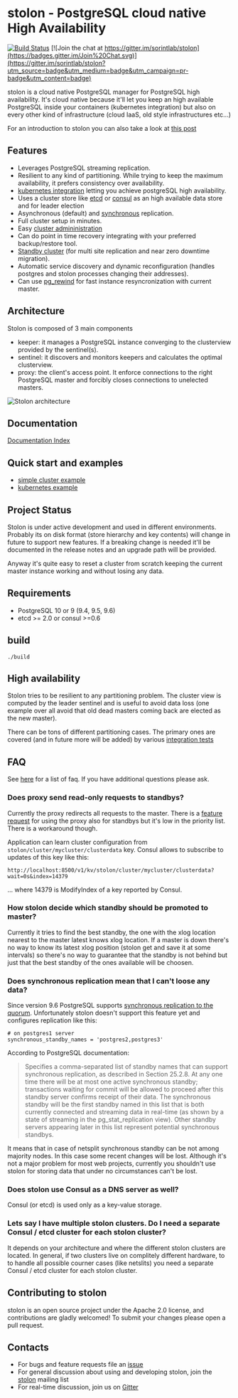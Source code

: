 # stolon - PostgreSQL cloud native High Availability

[![Build Status](https://semaphoreci.com/api/v1/projects/fb01aecd-c3d5-407b-a157-7d5365e9e4b6/565617/badge.svg)](https://semaphoreci.com/sorintlab/stolon)
[![Join the chat at https://gitter.im/sorintlab/stolon](https://badges.gitter.im/Join%20Chat.svg)](https://gitter.im/sorintlab/stolon?utm_source=badge&utm_medium=badge&utm_campaign=pr-badge&utm_content=badge)

stolon is a cloud native PostgreSQL manager for PostgreSQL high availability. It's cloud native because it'll let you keep an high available PostgreSQL inside your containers (kubernetes integration) but also on every other kind of infrastructure (cloud IaaS, old style infrastructures etc...)

For an introduction to stolon you can also take a look at [this post](https://sgotti.me/post/stolon-introduction/)

## Features

* Leverages PostgreSQL streaming replication.
* Resilient to any kind of partitioning. While trying to keep the maximum availability, it prefers consistency over availability.
* [kubernetes integration](examples/kubernetes/README.md) letting you achieve postgreSQL high availability.
* Uses a cluster store like [etcd](https://github.com/coreos/etcd) or [consul](https://www.consul.io) as an high available data store and for leader election
* Asynchronous (default) and [synchronous](doc/syncrepl.md) replication.
* Full cluster setup in minutes.
* Easy [cluster admininistration](doc/stolonctl.md)
* Can do point in time recovery integrating with your preferred backup/restore tool.
* [Standby cluster](doc/standbycluster.md) (for multi site replication and near zero downtime migration).
* Automatic service discovery and dynamic reconfiguration (handles postgres and stolon processes changing their addresses).
* Can use [pg_rewind](doc/pg_rewind.md) for fast instance resyncronization with current master.

## Architecture

Stolon is composed of 3 main components

* keeper: it manages a PostgreSQL instance converging to the clusterview provided by the sentinel(s).
* sentinel: it discovers and monitors keepers and calculates the optimal clusterview.
* proxy: the client's access point. It enforce connections to the right PostgreSQL master and forcibly closes connections to unelected masters.

![Stolon architecture](doc/architecture_small.png)

## Documentation

[Documentation Index](doc/README.md)

## Quick start and examples

* [simple cluster example](doc/simplecluster.md)
* [kubernetes example](examples/kubernetes/README.md)

## Project Status

Stolon is under active development and used in different environments. Probably its on disk format (store hierarchy and key contents) will change in future to support new features. If a breaking change is needed it'll be documented in the release notes and an upgrade path will be provided.

Anyway it's quite easy to reset a cluster from scratch keeping the current master instance working and without losing any data.

## Requirements

* PostgreSQL 10 or 9 (9.4, 9.5, 9.6)
* etcd >= 2.0 or consul >=0.6


## build

```
./build
```

## High availability

Stolon tries to be resilient to any partitioning problem. The cluster view is computed by the leader sentinel and is useful to avoid data loss (one example over all avoid that old dead masters coming back are elected as the new master).

There can be tons of different partitioning cases. The primary ones are covered (and in future more will be added) by various [integration tests](tests/integration)

## FAQ

See [here](doc/faq.md) for a list of faq. If you have additional questions please ask.

### Does proxy send read-only requests to standbys?

Currently the proxy redirects all requests to the master. There is a [feature request](https://github.com/sorintlab/stolon/issues/132) for using the proxy also for standbys but it's low in the priority list. There is a workaround though.

Application can learn cluster configuration from `stolon/cluster/mycluster/clusterdata` key. Consul allows to subscribe to updates of this key like this: 

```
http://localhost:8500/v1/kv/stolon/cluster/mycluster/clusterdata?wait=0s&index=14379
```

... where 14379 is ModifyIndex of a key reported by Consul.

### How stolon decide which standby should be promoted to master?

Currently it tries to find the best standby, the one with the xlog location nearest to the master latest knows xlog location. If a master is down there's no way to know its latest xlog position (stolon get and save it at some intervals) so there's no way to guarantee that the standby is not behind but just that the best standby of the ones available will be choosen. 

### Does synchronous replication mean that I can't loose any data?

Since version 9.6 PostgreSQL supports [synchronous replication to the quorum](https://www.postgresql.org/docs/9.6/static/runtime-config-replication.html#GUC-SYNCHRONOUS-STANDBY-NAMES). Unfortunately stolon doesn't support this feature yet and configures replication like this:

```
# on postgres1 server
synchronous_standby_names = 'postgres2,postgres3'
```

According to PostgreSQL documentation:

> Specifies a comma-separated list of standby names that can support synchronous replication, as described in Section 25.2.8. At any one time there will be at most one active synchronous standby; transactions waiting for commit will be allowed to proceed after this standby server confirms receipt of their data. The synchronous standby will be the first standby named in this list that is both currently connected and streaming data in real-time (as shown by a state of streaming in the pg\_stat\_replication view). Other standby servers appearing later in this list represent potential synchronous standbys.

It means that in case of netsplit synchronous standby can be not among majority nodes. In this case some recent changes will be lost. Although it's not a major problem for most web projects, currently you shouldn't use stolon for storing data that under no circumstances can't be lost.

### Does stolon use Consul as a DNS server as well?

Consul (or etcd) is used only as a key-value storage.

### Lets say I have multiple stolon clusters. Do I need a separate Consul / etcd cluster for each stolon cluster?

It depends on your architecture and where the different stolon clusters are located. In general, if two clusters live on complitely different hardware, to to handle all possible courner cases (like netslits) you need a separate Consul / etcd cluster for each stolon cluster.


## Contributing to stolon

stolon is an open source project under the Apache 2.0 license, and contributions are gladly welcomed!
To submit your changes please open a pull request.

## Contacts

* For bugs and feature requests file an [issue](https://github.com/sorintlab/stolon/issues/new)
* For general discussion about using and developing stolon, join the [stolon](https://groups.google.com/forum/#!forum/stolon) mailing list
* For real-time discussion, join us on [Gitter](https://gitter.im/sorintlab/stolon)
